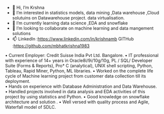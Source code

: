 - 👋 Hi, I’m Krshna 
- 👀 I’m interested in statistics models, data mining ,Data warehouse ,Cloud solutuins on Datawarehouse project.
      data virtualisation.
- 🌱 I’m currently learning data science ,EDA and snowflake 
- 💞️ I’m looking to collaborate on machine learning and data mangement solutions
- 📫 LinkedIn  :https://www.linkedin.com/in/krishnamb
      GITHub    :https://github.com/mbhatkrishna1983
      
      
•	Current Employer: Credit Suisse India Pvt Ltd. Bangalore.
•	IT professional with experience of 14+ years in Oracle8i/9i/10g/10g, PL / SQL/ Developer Suite (Forms & Reports), Pro* C (analytical), UNIX shell scripting,             Python, Tableau, Rapid Miner, Python, ML libraries.
•	Worked on the complete life cycle of Machine
      learning project from customer data collection till its deployment.  
•	Hands on experience with Database Administration and Data Warehouse.
•	Handled projects involved in data analysis and EDA activities of this project by using statistics and Python.
•	Good knowledge on snowflake architecture and solution . 
•	Well versed with quality process and Agile, Waterfall model of SDLC.

<!---
mbhatkrishna1983/mbhatkrishna1983 is a ✨ special ✨ repository because its `README.md` (this file) appears on your GitHub profile.
You can click the Preview link to take a look at your changes.
--->
